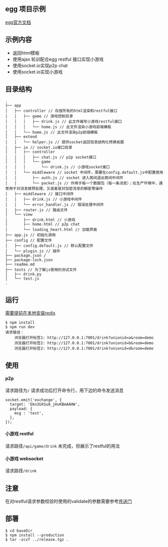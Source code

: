 ## egg 项目示例
[egg官方文档](https://eggjs.org/zh-cn/intro/index.html)
## 示例内容
- 返回html模板
- 使用ajax 轮训配合egg restful 接口实现小游戏
- 使用socket.io实现p2p chat
- 使用socket.io实现小游戏

## 目录结构
```
.
├── app 
│   ├── controller // 存放所有的html渲染和restful接口
│   │   ├── game // 游戏控制目录
│   │   │   ├── drink.js // 此文件编写小游戏restful接口
│   │   │   └── home.js // 此文件渲染小游戏前端模板
│   │   └── home.js // 此文件渲染p2p前端模板
│   ├── extend
│   │   └── helper.js // 提供socket返回信息结构化转换拓展
│   ├── io // socket.io接口目录
│   │   ├── controller 
│   │   │   ├── chat.js // p2p socket接口
│   │   │   └── game
│   │   │       └── drink.js // 小游戏socket接口
│   │   └── middleware // socket 中间件，需要在config.default.js中配置使用
│   │       ├── auth.js // socket 进入房间退出房间中间件
│   │       └── packet.js // 作用于每一个数据包（每一条消息）；在生产环境中，通常用于对消息做预处理，又或者是对加密消息的解密等操作
│   ├── middleware // 接口中间件
│   │   ├── drink.js // 小游戏中间件
│   │   └── error_handler.js // 错误处理中间件
│   ├── router.js // 路由文件
│   └── view
│       ├── drink.html // 小游戏
│       ├── home.html // p2p chat
│       └── loading_heart.html // 加载界面
├── app.js // 初始化调用
├── config // 配置文件
│   ├── config.default.js // 默认配置文件
│   └── plugin.js // 插件
├── package.json /
├── package-lock.json
├── readme.md
├── tests // 为了解js使用的测试文件
│   ├── drink.py
│   └── test.js
.
```
## 运行
[需要提前在本地安装redis](https://redis.io/)
```
$ npm install
$ npm run dev
请求路径：
    浏览器打开标签1: http://127.0.0.1:7001/drink?unionid=a&room=demo
    浏览器打开标签2: http://127.0.0.1:7001/drink?unionid=b&room=demo
    浏览器打开标签2: http://127.0.0.1:7001/drink?unionid=d&room=demo
```

## 使用
#### p2p
请求路径为`/`
请求成功后打开命令行，用下边的命令发送消息
```
socket.emit('exchange', {
  target: 'Dkn3UXSu8_jHvKBmAAHW',
  payload: {
    msg : 'test',
  },
});
```
#### 小游戏 restful
请求路径`/api/game/drink` 未完成，但展示了restful的用法

#### 小游戏 websocket
请求路径`/drink`

## 注意
在对restful请求参数校验时使用的validate的参数需要参考[传送门](https://github.com/node-modules/parameter)

## 部署
```
$ cd baseDir
$ npm install --production
$ tar -zcvf ../release.tgz .
```